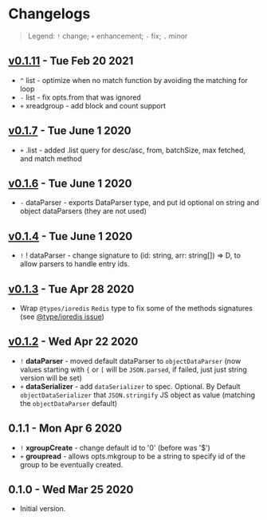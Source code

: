 # Changelogs 

> Legend: `!` change; `+` enhancement; `-` fix; `.` minor

## [v0.1.11](https://github.com/briteboard/node-redstream/compare/v0.1.7...v0.1.11) - Tue Feb 20 2021

- `^` list - optimize when no match function by avoiding the matching for loop
- `-` list - fix opts.from that was ignored
- `+` xreadgroup - add block and count support

## [v0.1.7](https://github.com/briteboard/node-redstream/compare/v0.1.6...v0.1.7) - Tue June 1 2020

- `+` .list - added .list query for desc/asc, from, batchSize, max fetched, and match method

## [v0.1.6](https://github.com/briteboard/node-redstream/compare/v0.1.4...v0.1.6) - Tue June 1 2020

- `-` dataParser - exports DataParser<D> type, and put id optional on string and object dataParsers (they are not used)

## [v0.1.4](https://github.com/briteboard/node-redstream/compare/v0.1.3...v0.1.4) - Tue June 1 2020

- `!` ! dataParser - change signature to (id: string, arr: string[]) => D, to allow parsers to handle entry ids. 


## [v0.1.3](https://github.com/briteboard/node-redstream/compare/v0.1.2...v0.1.3) - Tue Apr 28 2020

- Wrap `@types/ioredis` `Redis` type to fix some of the methods signatures (see [@type/ioredis issue](https://github.com/DefinitelyTyped/DefinitelyTyped/issues/44301))

## [v0.1.2](https://github.com/briteboard/node-redstream/compare/v0.1.1...v0.1.2) - Wed Apr 22 2020

- `!` **dataParser** - moved default dataParser to `objectDataParser` (now values starting with `{` or `[` will be `JSON.parsed`, if failed, just just string version will be set)
- `+` **dataSerializer** - add `dataSerializer` to spec. Optional. By Default `objectDataSerializer` that `JSON.stringify` JS object as value (matching the `objectDataParser` default)

## 0.1.1 - Mon Apr 6 2020

- `!` **xgroupCreate** - change default id to '0' (before was '$')
- `+` **groupread** - allows opts.mkgroup to be a string to specify id of the group to be eventually created.


## 0.1.0 - Wed Mar 25 2020

- Initial version. 